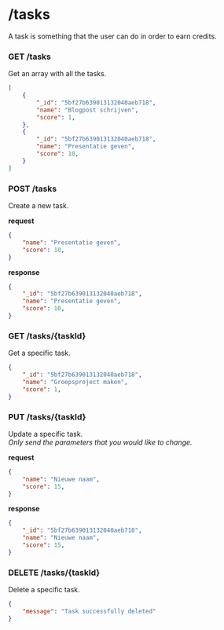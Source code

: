 # /tasks
A task is something that the user can do in order to earn credits.

### GET /tasks
Get an array with all the tasks.

```json
[
    {
        "_id": "5bf27b639013132040aeb718",
        "name": "Blogpost schrijven",
        "score": 1,
    },
    {
        "_id": "5bf27b639013132040aeb718",
        "name": "Presentatie geven",
        "score": 10,
    }
]
```

### POST /tasks
Create a new task.

**request**
```json
{
    "name": "Presentatie geven",
    "score": 10,
}
```
**response**
```json
{
    "_id": "5bf27b639013132040aeb718",
    "name": "Presentatie geven",
    "score": 10,
}
```

### GET /tasks/{taskId}
Get a specific task.

```json
{
    "_id": "5bf27b639013132040aeb718",
    "name": "Groepsproject maken",
    "score": 1,
}
```

### PUT /tasks/{taskId}
Update a specific task.  
*Only send the parameters that you would like to change.*

**request**
```json
{
    "name": "Nieuwe naam",
    "score": 15,
}
```
**response**
```json
{
    "_id": "5bf27b639013132040aeb718",
    "name": "Nieuwe naam",
    "score": 15,
}
```

### DELETE /tasks/{taskId}
Delete a specific task.

```json
{
    "message": "Task successfully deleted"
}
```